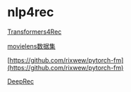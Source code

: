 # nlp4rec

[Transformers4Rec](https://github.com/NVIDIA-Merlin/Transformers4Rec)

[movielens数据集](https://grouplens.org/datasets/movielens/)

[https://github.com/rixwew/pytorch-fm](https://github.com/rixwew/pytorch-fm)

[DeepRec](https://github.com/cheungdaven/DeepRec)



